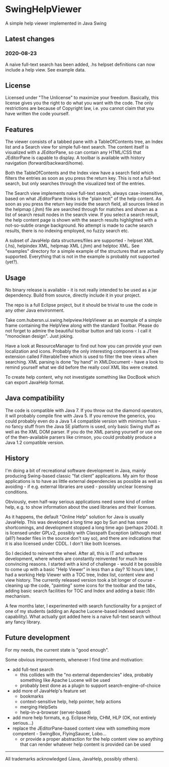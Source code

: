 # SwingHelpViewer
A simple help viewer implemented in Java Swing

## Latest changes
### 2020-08-23
A naive full-text search has been added, .hs helpset definitions can now include a help view. See example data.

## License
Licensed under "The Unlicense" to maximize your freedom. Basically, this license gives you the right to do what you want with the code. The only restrictions are because of Copyright law, i.e. you cannot claim that you have written the code yourself.

## Features
The viewer consists of a tabbed pane with a TableOfContents tree, an Index list and a Search view for simple full-text search. The content itself is visualized with a JEditorPane, so can contain any HTML/CSS that JEditorPane is capable to display. A toolbar is available with history navigation (forward/backward/home).

Both the TableOfContents and the Index view have a search field which filters the entries as soon as you press the return key. This is not a full-text search, but only searches through the visualized text of the entries.

The Search view implements naive full-text search, always case-insensitive, based on what JEditorPane thinks is the "plain text" of the help content. As soon as you press the return key inside the search field, all sources linked in the helpmap (.jhm) file are searched through for matches and shown as a list of search result nodes in the search view. If you select a search result, the help content page is shown with the search results highlighted with a not-so-subtle orange background. No attempt is made to cache search results, there is no indexing employed, no fuzzy search etc.

A subset of JavaHelp data structures/files are supported - helpset XML (.hs), helpindex XML, helpmap XML (.jhm) and helptoc XML. See "examples" directory for a simple example of the structures that are actually supported. Everything that is not in the example is probably not supported (yet?).

## Usage
No binary release is available - it is not really intended to be used as a jar dependency. Build from source, directly include it in your project.

The repo is a full Eclipse project, but it should be trivial to use the code in any other Java environment.

Take com.hubersn.ui.swing.helpview.HelpViewer as an example of a simple frame containing the HelpView along with the standard Toolbar. Please do not forget to admire the beautiful toolbar button and tab icons - I call it "monoclean design". Just joking.

Have a look at ResourceManager to find out how you can provide your own localization and icons. Probably the only interesting component is a JTree extension called FilterableTree which is used to filter the tree views when searching. XML parsing is done "by hand" in XMLDocument - have a look to remind yourself what we did before the really cool XML libs were created.

To create help content, why not investigate something like DocBook which can export JavaHelp format.

## Java compatibility
The code is compatible with Java 7. If you throw out the diamond operators, it will probably compile fine with Java 5. If you remove the generics, you could probably even do a Java 1.4 compatible version with minimum fuss - no fancy stuff from the Java SE platform is used, only basic Swing stuff as well as the XML DOM parser. If you do the XML parsing yourself or use one of the then-available parsers like crimson, you could probably produce a Java 1.2 compatible version.

## History
I'm doing a bit of recreational software development in Java, mainly producing Swing-based classic "fat client" applications. My aim for those applications is to have as little external dependencies as possible as well as avoiding - if e.g. external libraries are used - possibly unclear licensing conditions.

Obviously, even half-way serious applications need some kind of online help, e.g. to show information about the used libraries and their licenses.

As it happens, the default "Online Help" solution for Java is usually JavaHelp. This was developed a long time ago by Sun and has some shortcomings, and development stopped a long time ago (perhaps 2004). It is licensed under GPLv2, possibly with Classpath Exception (although most (all?) header files in the source don't say so), and there are indications that it is also licensed under CDDL. I don't like both licenses.

So I decided to reinvent the wheel. After all, this is IT and software development, where wheels are constantly reinvented for much less convincing reasons. I started with a kind of challenge - would it be possible to come up with a basic "Help Viewer" in less than a day? 10 hours later, I had a working Help Viewer with a TOC tree, Index list, content view and view history. The currently released version took a bit longer of course - cleaning up the code, "painting" some icons for the toolbar and the tabs, adding basic search facilities for TOC and Index and adding a basic i18n mechanism.

A few months later, I experimented with search functionality for a project of one of my students (adding an Apache Lucene-based indexed search capability). What actually got added here is a naive full-text search without any fancy library.

## Future development
For my needs, the current state is "good enough".

Some obvious improvements, whenever I find time and motivation:
- add full-text search
    - this collides with the "no external dependencies" idea, probably something like Apache Lucene will be used
    - probably best done as a plugin to support search-engine-of-choice
- add more of JavaHelp's feature set
    - bookmarks
    - context-sensitive help, help pointer, help actions
    - merging HelpSets
    - help-in-a-browser (server-based)
- add more help formats, e.g. Eclipse Help, CHM, HLP (OK, not entirely serious...)
- replace the JEditorPane-based content view with something more competent - SwingBox, FlyingSaucer, Lobo...
    - or provide a proper abstraction for the help content view so anything that can render whatever help content is provided can be used

___
All trademarks acknowledged (Java, JavaHelp, possibly others).
